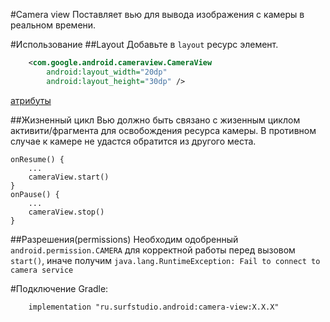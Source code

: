 #Camera view
Поставляет вью для вывода изображения с камеры в реальном времени.

#Использование
##Layout
Добавьте в `layout` ресурс элемент. 
```xml
    <com.google.android.cameraview.CameraView
        android:layout_width="20dp"
        android:layout_height="30dp" />
```
[атрибуты](/src/main/res/values/attrs.xml)

##Жизненный цикл
Вью должно быть связано с жизенным циклом активити/фрагмента для освобождения ресурса камеры. В противном случае к камере не удастся обратится из другого места.
```
onResume() { 
    ... 
    cameraView.start() 
}
onPause() {
    ...
    cameraView.stop() 
}
```
##Разрешения(permissions)
Необходим одобренный `android.permission.CAMERA` для корректной работы перед вызовом `start()`, иначе получим `java.lang.RuntimeException: Fail to connect to camera service`

#Подключение
Gradle:
```
    implementation "ru.surfstudio.android:camera-view:X.X.X"
```